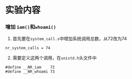 # 实验内容
### 增加 `iam()`和`whoami()`
1. 首先要在`system_call.s`中增加系统调用总数，从72改为74
```
nr_system_calls = 74
```
2. 需要定义这两个调用，在`unistd.h`头文件中
```
#define __NR_iam    72
#define __NR_whoami 73
```
